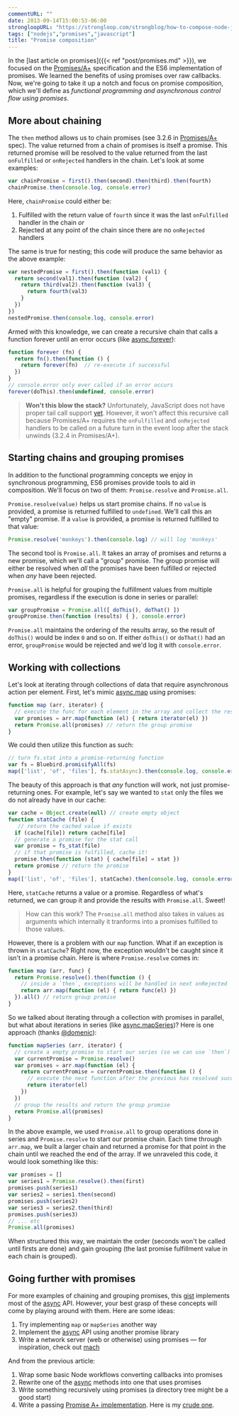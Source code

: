 ```yaml
---
commentURL: ""
date: 2013-09-14T15:00:53-06:00
strongloopURL: "https://strongloop.com/strongblog/how-to-compose-node-js-promises-with-q/"
tags: ["nodejs","promises","javascript"]
title: "Promise composition"
---
```


In the [last article on promises]({{< ref "post/promises.md" >}}), we focused on the [Promises/A+](http://promises-aplus.github.io/promises-spec/) specification and the ES6 implementation of promises. We learned the benefits of using promises over raw callbacks. Now, we're going to take it up a notch and focus on promise composition, which we'll define as _functional programming and asynchronous control flow using promises_.

## More about chaining

The `then` method allows us to chain promises (see 3.2.6 in [Promises/A+](http://promises-aplus.github.io/promises-spec/) spec). The value returned from a chain of promises is itself a promise. This returned promise will be resolved to the value returned from the last `onFulfilled` or `onRejected` handlers in the chain. Let's look at some examples:

```js
var chainPromise = first().then(second).then(third).then(fourth)
chainPromise.then(console.log, console.error)
```

Here, `chainPromise` could either be:

1.  Fulfilled with the return value of `fourth` since it was the last `onFulfilled` handler in the chain _or_
2.  Rejected at any point of the chain since there are no `onRejected` handlers

The same is true for nesting; this code will produce the same behavior as the above example:

```js
var nestedPromise = first().then(function (val1) {
  return second(val1).then(function (val2) {
    return third(val2).then(function (val3) {
      return fourth(val3)
    }
  })
})
nestedPromise.then(console.log, console.error)
```

Armed with this knowledge, we can create a recursive chain that calls a function forever until an error occurs (like [async.forever](https://github.com/caolan/async#foreverfn-callback)):

```js
function forever (fn) {
  return fn().then(function () {
    return forever(fn)  // re-execute if successful
  })
}
// console.error only ever called if an error occurs
forever(doThis).then(undefined, console.error)
```

> **Won't this blow the stack?** Unfortunately, JavaScript does not have proper tail call support [yet](http://bbenvie.com/articles/2013-01-06/JavaScript-ES6-Has-Tail-Call-Optimization). However, it won't affect this recursive call because Promises/A+ requires the `onFulfilled` and `onRejected` handlers to be called on a future turn in the event loop after the stack unwinds (3.2.4 in Promises/A+).

## Starting chains and grouping promises

In addition to the functional programming concepts we enjoy in synchronous programming, ES6 promises provide tools to aid in composition. We'll focus on two of them: `Promise.resolve` and `Promise.all`.

`Promise.resolve(value)` helps us start promise chains. If no `value` is provided, a promise is returned fulfilled to `undefined`. We'll call this an "empty" promise. If a `value` is provided, a promise is returned fulfilled to that value:

```js
Promise.resolve('monkeys').then(console.log) // will log 'monkeys'
```

The second tool is `Promise.all`.  It takes an array of promises and returns a new promise, which we'll call a "group" promise. The group promise will either be resolved when _all_ the promises have been fulfilled or rejected when _any_ have been rejected.

`Promise.all` is helpful for grouping the fulfillment values from multiple promises, regardless if the execution is done in series or parallel:

```js
var groupPromise = Promise.all([ doThis(), doThat() ])
groupPromise.then(function (results) { }, console.error)
```

`Promise.all` maintains the ordering of the results array, so the result of `doThis()` would be index `0` and so on. If either `doThis()` or `doThat()` had an error, `groupPromise` would be rejected and we'd log it with `console.error`.


## Working with collections

Let's look at iterating through collections of data that require asynchronous action per element. First, let's mimic [async.map](https://github.com/caolan/async#map) using promises:

```js
function map (arr, iterator) {
  // execute the func for each element in the array and collect the results
  var promises = arr.map(function (el) { return iterator(el) })
  return Promise.all(promises) // return the group promise
}
```

We could then utilize this function as such:

```js
// turn fs.stat into a promise-returning function
var fs = Bluebird.promisifyAll(fs)
map(['list', 'of', 'files'], fs.statAsync).then(console.log, console.error)
```

The beauty of this approach is that _any_ function will work, not just promise-returning ones. For example, let's say we wanted to `stat` only the files we do not already have in our cache:

```js
var cache = Object.create(null) // create empty object
function statCache (file) {
   // return the cached value if exists
  if (cache[file]) return cache[file]
  // generate a promise for the stat call
  var promise = fs_stat(file)
  // if that promise is fulfilled, cache it!
  promise.then(function (stat) { cache[file] = stat })
  return promise // return the promise
}
map(['list', 'of', 'files'], statCache).then(console.log, console.error)
```

Here, `statCache` returns a value or a promise. Regardless of what's returned, we can group it and provide the results with `Promise.all`. Sweet!

> How can this work? The `Promise.all` method also takes in values as arguments which internally it tranforms into a promises fulfilled to those values.

However, there is a problem with our `map` function. What if an exception is thrown in `statCache`? Right now, the exception wouldn't be caught since it isn't in a promise chain. Here is where `Promise.resolve` comes in:

```js
function map (arr, func) {
  return Promise.resolve().then(function () {
    // inside a `then`, exceptions will be handled in next onRejected
    return arr.map(function (el) { return func(el) })
  }).all() // return group promise
}
```

So we talked about iterating through a collection with promises in parallel, but what about iterations in series (like [async.mapSeries](https://github.com/caolan/async#mapseriesarr-iterator-callback))? Here is one approach (thanks [@domenic](https://twitter.com/domenic)):

```js
function mapSeries (arr, iterator) {
  // create a empty promise to start our series (so we can use `then`)
  var currentPromise = Promise.resolve()
  var promises = arr.map(function (el) {
    return currentPromise = currentPromise.then(function () {
      // execute the next function after the previous has resolved successfully
      return iterator(el)
    })
  })
  // group the results and return the group promise
  return Promise.all(promises)
}
```

In the above example, we used `Promise.all` to group operations done in series and `Promise.resolve` to start our promise chain. Each time through `arr.map`, we built a larger chain and returned a promise for that point in the chain until we reached the end of the array. If we unraveled this code, it would look something like this:

```js
var promises = []
var series1 = Promise.resolve().then(first)
promises.push(series1)
var series2 = series1.then(second)
promises.push(series2)
var series3 = series2.then(third)
promises.push(series3)
// ... etc
Promise.all(promises)
```

When structured this way, we maintain the order (seconds won't be called until firsts are done) and gain grouping (the last promise fulfillment value in each chain is grouped).

## Going further with promises

For more examples of chaining and grouping promises, this [gist](https://gist.github.com/wavded/6116786) implements most of the [async](https://github.com/caolan/async) API. However, your best grasp of these concepts will come by playing around with them. Here are some ideas:

1.  Try implementing `map` or `mapSeries` another way
2.  Implement the [async](https://github.com/caolan/async) API using another promise library
3.  Write a network server (web or otherwise) using promises — for inspiration, check out [mach](https://github.com/machjs/mach)

And from the previous article:

1.  Wrap some basic Node workflows converting callbacks into promises
2.  Rewrite one of the [async](https://github.com/caolan/async) methods into one that uses promises
3.  Write something recursively using promises (a directory tree might be a good start)
4.  Write a passing [Promise A+ implementation](https://github.com/promises-aplus/promises-tests). Here is my [crude one](https://gist.github.com/wavded/5692344).
